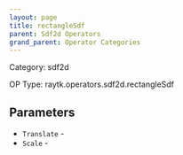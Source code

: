 ```yaml
---
layout: page
title: rectangleSdf
parent: Sdf2d Operators
grand_parent: Operator Categories
---
```


Category: sdf2d

OP Type: raytk.operators.sdf2d.rectangleSdf

## Parameters

* `Translate` - 
* `Scale` -
